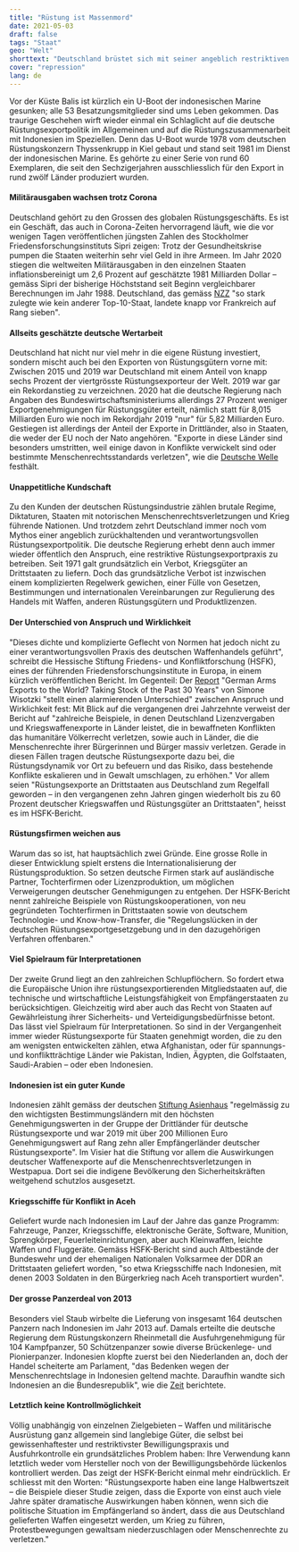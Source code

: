 ```yaml
---
title: "Rüstung ist Massenmord"
date: 2021-05-03
draft: false
tags: "Staat"
geo: "Welt"
shorttext: "Deutschland brüstet sich mit seiner angeblich restriktiven Rüstungsexportkontrolle. Eine Studie zeigt klar: Das ist ein Mythos."
cover: "repression"
lang: de
---
```


Vor der Küste Balis ist kürzlich ein U-Boot der indonesischen Marine gesunken; alle 53 Besatzungsmitglieder sind ums Leben gekommen. Das traurige Geschehen wirft wieder einmal ein Schlaglicht auf die deutsche Rüstungsexportpolitik im Allgemeinen und auf die Rüstungszusammenarbeit mit Indonesien im Speziellen. Denn das U-Boot wurde 1978 vom deutschen Rüstungskonzern Thyssenkrupp in Kiel gebaut und stand seit 1981 im Dienst der indonesischen Marine. Es gehörte zu einer Serie von rund 60 Exemplaren, die seit den Sechzigerjahren ausschliesslich für den Export in rund zwölf Länder produziert wurden.

#### Militärausgaben wachsen trotz Corona

Deutschland gehört zu den Grossen des globalen Rüstungsgeschäfts. Es ist ein Geschäft, das auch in Corona-Zeiten hervorragend läuft, wie die vor wenigen Tagen veröffentlichen jüngsten Zahlen des Stockholmer Friedensforschungsinstituts Sipri zeigen: Trotz der Gesundheitskrise pumpen die Staaten weiterhin sehr viel Geld in ihre Armeen. Im Jahr 2020 stiegen die weltweiten Militärausgaben in den einzelnen Staaten inflationsbereinigt um 2,6 Prozent auf geschätzte 1981 Milliarden Dollar – gemäss Sipri der bisherige Höchststand seit Beginn vergleichbarer Berechnungen im Jahr 1988. Deutschland, das gemäss [NZZ](https://www.nzz.ch/international/militaerausgaben-weltweit-trotz-corona-krise-weiter-gestiegen-ld.1613917 "Weltweit sind die Militärausgaben trotz der Corona-Krise weiter gestiegen") "so stark zulegte wie kein anderer Top-10-Staat, landete knapp vor Frankreich auf Rang sieben".

#### Allseits geschätzte deutsche Wertarbeit

Deutschland hat nicht nur viel mehr in die eigene Rüstung investiert, sondern mischt auch bei den Exporten von Rüstungsgütern vorne mit: Zwischen 2015 und 2019 war Deutschland mit einem Anteil von knapp sechs Prozent der viertgrösste Rüstungsexporteur der Welt. 2019 war gar ein Rekordanstieg zu verzeichnen. 2020 hat die deutsche Regierung nach Angaben des Bundeswirtschaftsministeriums allerdings 27 Prozent weniger Exportgenehmigungen für Rüstungsgüter erteilt, nämlich statt für 8,015 Milliarden Euro wie noch im Rekordjahr 2019 "nur" für 5,82 Milliarden Euro. Gestiegen ist allerdings der Anteil der Exporte in Drittländer, also in Staaten, die weder der EU noch der Nato angehören. "Exporte in diese Länder sind besonders umstritten, weil einige davon in Konflikte verwickelt sind oder bestimmte Menschenrechtsstandards verletzen", wie die [Deutsche Welle](https://www.dw.com/de/deutsche-r%C3%BCstungsexporte-sinken-nach-rekordjahr-um-ein-viertel/a-56162044 "Deutsche Rüstungsexporte sinken nach Rekordjahr um ein Viertel") festhält.

#### Unappetitliche Kundschaft

Zu den Kunden der deutschen Rüstungsindustrie zählen brutale Regime, Diktaturen, Staaten mit notorischen Menschenrechtsverletzungen und Krieg führende Nationen. Und trotzdem zehrt Deutschland immer noch vom Mythos einer angeblich zurückhaltenden und verantwortungsvollen Rüstungsexportpolitik. Die deutsche Regierung erhebt denn auch immer wieder öffentlich den Anspruch, eine restriktive Rüstungsexportpraxis zu betreiben. Seit 1971 galt grundsätzlich ein Verbot, Kriegsgüter an Drittstaaten zu liefern. Doch das grundsätzliche Verbot ist inzwischen einem komplizierten Regelwerk gewichen, einer Fülle von Gesetzen, Bestimmungen und internationalen Vereinbarungen zur Regulierung des Handels mit Waffen, anderen Rüstungsgütern und Produktlizenzen.

#### Der Unterschied von Anspruch und Wirklichkeit

"Dieses dichte und komplizierte Geflecht von Normen hat jedoch nicht zu einer verantwortungsvollen Praxis des deutschen Waffenhandels geführt", schreibt die Hessische Stiftung Friedens- und Konfliktforschung (HSFK), eines der führenden Friedens­forschungs­institute in Europa, in einem kürzlich veröffentlichen Bericht. Im Gegenteil: Der [Report](https://www.hsfk.de/wissenstransfer/news/news/news/bittere-realitaet-der-deutschen-waffenexporte "Bittere Realität der deutschen Waffenexporte") "German Arms Exports to the World? Taking Stock of the Past 30 Years" von Simone Wisotzki "stellt einen alarmierenden Unterschied" zwischen Anspruch und Wirklichkeit fest: Mit Blick auf die vergangenen drei Jahrzehnte verweist der Bericht auf "zahlreiche Beispiele, in denen Deutschland Lizenzvergaben und Kriegswaffenexporte in Länder leistet, die in bewaffneten Konflikten das humanitäre Völkerrecht verletzen, sowie auch in Länder, die die Menschenrechte ihrer Bürgerinnen und Bürger massiv verletzen. Gerade in diesen Fällen tragen deutsche Rüstungsexporte dazu bei, die Rüstungsdynamik vor Ort zu befeuern und das Risiko, dass bestehende Konflikte eskalieren und in Gewalt umschlagen, zu erhöhen." Vor allem seien "Rüstungsexporte an Drittstaaten aus Deutschland zum Regelfall geworden – in den vergangenen zehn Jahren gingen wiederholt bis zu 60 Prozent deutscher Kriegswaffen und Rüstungsgüter an Drittstaaten", heisst es im HSFK-Bericht.

#### Rüstungsfirmen weichen aus

Warum das so ist, hat hauptsächlich zwei Gründe. Eine grosse Rolle in dieser Entwicklung spielt erstens die Internationalisierung der Rüstungsproduktion. So setzen deutsche Firmen stark auf ausländische Partner, Tochterfirmen oder Lizenzproduktion, um möglichen Verweigerungen deutscher Genehmigungen zu entgehen. Der HSFK-Bericht nennt zahlreiche Beispiele von Rüstungskooperationen, von neu gegründeten Tochterfirmen in Drittstaaten sowie von deutschem Technologie- und Know-how-Transfer, die "Regelungslücken in der deutschen Rüstungsexportgesetzgebung und in den dazugehörigen Verfahren offenbaren."

#### Viel Spielraum für Interpretationen

Der zweite Grund liegt an den zahlreichen Schlupflöchern. So fordert etwa die Europäische Union ihre rüstungsexportierenden Mitgliedstaaten auf, die technische und wirtschaftliche Leistungsfähigkeit von Empfängerstaaten zu berücksichtigen. Gleichzeitig wird aber auch das Recht von Staaten auf Gewährleistung ihrer Sicherheits- und Verteidigungsbedürfnisse betont. Das lässt viel Spielraum für Interpretationen. So sind in der Vergangenheit immer wieder Rüstungsexporte für Staaten genehmigt worden, die zu den am wenigsten entwickelten zählen, etwa Afghanistan, oder für spannungs- und konfliktträchtige Länder wie Pakistan, Indien, Ägypten, die Golfstaaten, Saudi-Arabien – oder eben Indonesien.

#### Indonesien ist ein guter Kunde

Indonesien zählt gemäss der deutschen [Stiftung Asienhaus](https://www.asienhaus.de/nc/aktuelles/detail/deutsche-ruestungsexporte-nach-indonesien-und-menschenrechtsverletzungen-in-westpapua/ "Deutsche Rüstungsexporte nach Indonesien und Menschenrechtsverletzungen in Westpapua") "regelmässig zu den wichtigsten Bestimmungsländern mit den höchsten Genehmigungswerten in der Gruppe der Drittländer für deutsche Rüstungsexporte und war 2019 mit über 200 Millionen Euro Genehmigungswert auf Rang zehn aller Empfängerländer deutscher Rüstungsexporte". Im Visier hat die Stiftung vor allem die Auswirkungen deutscher Waffenexporte auf die Menschenrechtsverletzungen in Westpapua. Dort sei die indigene Bevölkerung den Sicherheitskräften weitgehend schutzlos ausgesetzt.

#### Kriegsschiffe für Konflikt in Aceh

Geliefert wurde nach Indonesien im Lauf der Jahre das ganze Programm: Fahrzeuge, Panzer, Kriegsschiffe, elektronische Geräte, Software, Munition, Sprengkörper, Feuerleiteinrichtungen, aber auch Kleinwaffen, leichte Waffen und Fluggeräte. Gemäss HSFK-Bericht sind auch Altbestände der Bundeswehr und der ehemaligen Nationalen Volksarmee der DDR an Drittstaaten geliefert worden, "so etwa Kriegsschiffe nach Indonesien, mit denen 2003 Soldaten in den Bürgerkrieg nach Aceh transportiert wurden".

#### Der grosse Panzerdeal von 2013

Besonders viel Staub wirbelte die Lieferung von insgesamt 164 deutschen Panzern nach Indonesien im Jahr 2013 auf. Damals erteilte die deutsche Regierung dem Rüstungskonzern Rheinmetall die Ausfuhrgenehmigung für 104 Kampfpanzer, 50 Schützenpanzer sowie diverse Brückenlege- und Pionierpanzer. Indonesien klopfte zuerst bei den Niederlanden an, doch der Handel scheiterte am Parlament, "das Bedenken wegen der Menschenrechtslage in Indonesien geltend machte. Daraufhin wandte sich Indonesien an die Bundesrepublik", wie die [Zeit](https://www.zeit.de/politik/ausland/2013-05/bundesregierung-panzer-indonesien "Bundesregierung genehmigt Verkauf von 164 Panzern nach Indonesien") berichtete.

#### Letztlich keine Kontrollmöglichkeit

Völlig unabhängig von einzelnen Zielgebieten – Waffen und militärische Ausrüstung ganz allgemein sind langlebige Güter, die selbst bei gewissenhaftester und restriktivster Bewilligungspraxis und Ausfuhrkontrolle ein grundsätzliches Problem haben: Ihre Verwendung kann letztlich weder vom Hersteller noch von der Bewilligungsbehörde lückenlos kontrolliert werden. Das zeigt der HSFK-Bericht einmal mehr eindrücklich. Er schliesst mit den Worten: "Rüstungsexporte haben eine lange Halbwertszeit – die Beispiele dieser Studie zeigen, dass die Exporte von einst auch viele Jahre später dramatische Auswirkungen haben können, wenn sich die politische Situation im Empfängerland so ändert, dass die aus Deutschland gelieferten Waffen eingesetzt werden, um Krieg zu führen, Protestbewegungen gewaltsam niederzuschlagen oder Menschenrechte zu verletzen."

